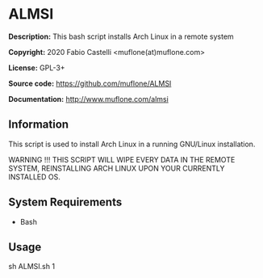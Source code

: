 ALMSI
=====
**Description:** This bash script installs Arch Linux in a remote system

**Copyright:** 2020 Fabio Castelli <muflone(at)muflone.com>

**License:** GPL-3+

**Source code:** https://github.com/muflone/ALMSI

**Documentation:** http://www.muflone.com/almsi

Information
-----------

This script is used to install Arch Linux in a running GNU/Linux installation.

WARNING !!!
THIS SCRIPT WILL WIPE EVERY DATA IN THE REMOTE SYSTEM,
REINSTALLING ARCH LINUX UPON YOUR CURRENTLY INSTALLED OS.

System Requirements
-------------------

* Bash

Usage
-----

sh ALMSI.sh <ip address> <hostname> 1
